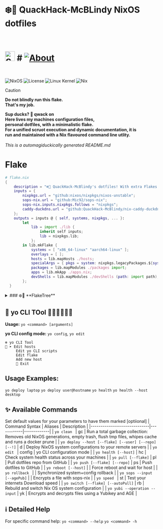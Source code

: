 # ❄️🦆 **QuackHack-McBLindy NixOS dotfiles** <br>

<div align="right">
<sub>

</sub></div><br>

# <a href="https://github.com/sponsors/QuackHack-McBlindy"><img src='https://img.shields.io/github/sponsors/QuackHack-McBlindy?logo=GithubSponsors&label=%E2%80%8E&style=flat-square&labelColor=rgba(234,74,170,0)&logocolor=EA4AAA&color=rgba(234,74,170,0.5)' alt='Sponsors' height='32'></a> # [![About](https://img.shields.io/github/sponsors/QuackHack-McBlindy?logo=githubsponsors&label=Like?&style=flat&labelColor=ff1493&logoColor=fff&color=rgba(234,74,170,0.5) "")](https://github.com/sponsors/QuackHack-McBlindy) 
 <br>
 
![NixOS](https://img.shields.io/badge/NixOS-25%2E05-blue)  ![License](https://img.shields.io/badge/license-MIT-black) ![Linux Kernel](https://img.shields.io/badge/Linux-6.12.21-red) ![Nix](https://img.shields.io/badge/Nix-2.24.13-blue)



> [!CAUTION]
> __Do not blindly run this flake.__ <br>
> **That's my job.**


__Sup ducks? 🦆 qwack on__ <br>
__Here lives my machines configuration files,__ <br>
__personal dotfiles, with a minimalistic flake.__  <br>
__For a unified scruot execution and dynamic documentation, it is__ <br>
__run and maintained with a Nix flavoured command line utlity.__ <br> <br>
_This is a automagiduckically generated README.md_  <br>


# **Flake**

<!-- FLAKE_START -->
```nix
# flake.nix
{ 
    description = "❄️🦆 QuackHack-McBlindy's dotfiles! With extra Flakes.";
    inputs = {
        nixpkgs.url = "github:nixos/nixpkgs/nixos-unstable";        
        sops-nix.url = "github:Mic92/sops-nix";
        sops-nix.inputs.nixpkgs.follows = "nixpkgs";  
        caddy-duckdns.url = "github:QuackHack-McBlindy/nix-caddy-duckdns";
    };
    outputs = inputs @ { self, systems, nixpkgs, ... }:
        let
            lib = import ./lib {
                inherit self inputs;
                lib = nixpkgs.lib;      
            };
        in lib.mkFlake {
            systems = [ "x86_64-linux" "aarch64-linux" ]; 
            overlays = [ ];
            hosts = lib.mapHosts ./hosts;
            specialArgs = { pkgs = system: nixpkgs.legacyPackages.${system}; yoLib = lib.yo; };
            packages = lib.mapModules ./packages import;
            apps = lib.mkApp ./apps.nix;
            devShells = lib.mapModules ./devShells (path: import path);
        };             
  }
```
<!-- FLAKE_END -->


<details>
<summary> 
### ❄️🌲 **FlakeTree**
</summary>

  <!-- TREE_START -->
```nix
git+file:///home/pungkula/dotfiles
├───apps
│   ├───aarch64-linux
│   │   ├───program: app
│   │   └───type: app
│   └───x86_64-linux
│       ├───program: app
│       └───type: app
├───devShells
│   ├───aarch64-linux
│   │   ├───android omitted (use '--all-systems' to show)
│   │   ├───go omitted (use '--all-systems' to show)
│   │   ├───java omitted (use '--all-systems' to show)
│   │   ├───node omitted (use '--all-systems' to show)
│   │   ├───python omitted (use '--all-systems' to show)
│   │   └───rust omitted (use '--all-systems' to show)
│   └───x86_64-linux
│       ├───android: development environment 'nix-shell'
│       ├───go: development environment 'nix-shell'
│       ├───java: development environment 'nix-shell'
│       ├───node: development environment 'nix-shell'
│       ├───python: development environment 'nix-shell'
│       └───rust: development environment 'nix-shell'
├───nixosConfigurations
│   ├───desktop: NixOS configuration
│   ├───homie: NixOS configuration
│   ├───laptop: NixOS configuration
│   └───nasty: NixOS configuration
└───packages
    ├───aarch64-linux
    │   ├───example omitted (use '--all-systems' to show)
    │   ├───"example (copy 1)" omitted (use '--all-systems' to show)
    │   ├───health omitted (use '--all-systems' to show)
    │   ├───say omitted (use '--all-systems' to show)
    │   └───tv omitted (use '--all-systems' to show)
    └───x86_64-linux
        ├───"auto-installer.desktop": package 'nixos-minimal-25.05.20250405.42a1c96-x86_64-linux.iso'
        ├───"auto-installer.homie": package 'nixos-minimal-25.05.20250405.42a1c96-x86_64-linux.iso'
        ├───"auto-installer.laptop": package 'nixos-minimal-25.05.20250405.42a1c96-x86_64-linux.iso'
        ├───"auto-installer.nasty": package 'nixos-minimal-25.05.20250405.42a1c96-x86_64-linux.iso'
        ├───example: package 'git-wrapped'
        ├───"example (copy 1)": package 'git-wrapped-0.1.0'
        ├───health: package 'health'
        ├───say: package 'say'
        └───tv: package 'tv'
```
  <!-- TREE_END -->

</details>

<!-- YO_DOCS_START -->
## 🚀 **yo CLI TOol 🦆🦆🦆🦆🦆🦆**
**Usage:** `yo <command> [arguments]`  

**yo CLI config mode:** `yo config`, `yo edit` 

``` 
❄️ yo CLI Tool
🦆 ➤ Edit hosts
     Edit yo CLI scripts
     Edit flake
     Add new host
     🚫 Exit
``` 

## **Usage Examples:**
`yo deploy laptop`
`yo deploy user@hostname`
`yo health`
`yo health --host desktop` 

## ✨ Available Commands
Set default values for your parameters to have them marked [optiional]
| Command Syntax               | Aliases    | Description |
|------------------------------|------------|-------------|
| `yo clean ` | gc | Run a total garbage collection: Removes old NixOS generations, empty trash, flush tmp files, whipes cache and runs a docker prune |
| `yo deploy --host [--flake] [--user] [--repo] [--!]` | d | Deploy NixOS system configurations to your remote servers |
| `yo edit ` | config | yo CLI configuration mode |
| `yo health [--host]` | hc | Check system health status across your machines |
| `yo pull [--flake]` | pl | Pull dotfiles repo from GitHub |
| `yo push [--flake] [--repo]` | ps | Push dotfiles to GitHub |
| `yo reboot [--host]` |  | Force reboot and wait for host |
| `yo rollback ` |  | Synchronized system+config rollback |
| `yo sops --input [--agePub]` |  | Encrypts a file with sops-nix |
| `yo speed ` | st | Test your internets Download speed |
| `yo switch [--flake] [--autoPull]` | rb | Rebuild and switch Nix OS system configuration |
| `yo yubi --operation --input` | yk | Encrypts and decrypts files using a Yubikey and AGE |
## ℹ️ Detailed Help
For specific command help: 
`yo <command> --help`
`yo <command> -h`
<!-- YO_DOCS_END -->
